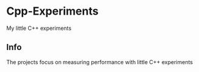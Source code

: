 # Cpp-Experiments
My little C++ experiments

## Info
The projects focus on measuring performance with little C++ experiments
